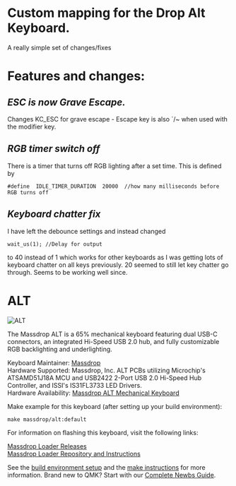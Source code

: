 
# Custom mapping for the Drop Alt Keyboard.

A really simple set of changes/fixes

# Features and changes:

## *ESC is now Grave Escape.*
Changes KC_ESC for grave escape - Escape key is also `/~ when used with the modifier key.

## *RGB timer switch off*

There is a timer that turns off RGB lighting after a set time. This is defined by 

    #define  IDLE_TIMER_DURATION  20000  //how many milliseconds before RGB turns off

## *Keyboard chatter fix*

I have left the debounce settings and instead changed

    wait_us(1); //Delay for output
to 40 instead of 1 which works for other keyboards as I was getting lots of keyboard chatter on all keys previously. 20 seemed to still let key chatter go through. Seems to be working well since.






# ALT

![ALT](https://massdrop-s3.imgix.net/product-images/alt-keyboard/FP/WNxwR19gTua3nxiiQWP3_AI7B3311%20copy%20page.jpg?auto=format&fm=jpg&fit=max&w=700&h=467&dpr=1&q=80)

The Massdrop ALT is a 65% mechanical keyboard featuring dual USB-C connectors, an integrated Hi-Speed USB 2.0 hub, and fully customizable RGB backlighting and underlighting.

Keyboard Maintainer: [Massdrop](https://github.com/massdrop)  
Hardware Supported: Massdrop, Inc. ALT PCBs utilizing Microchip's ATSAMD51J18A MCU and USB2422 2-Port USB 2.0 Hi-Speed Hub Controller, and ISSI's IS31FL3733 LED Drivers.  
Hardware Availability: [Massdrop ALT Mechanical Keyboard](https://www.massdrop.com/buy/massdrop-alt-mechanical-keyboard)

Make example for this keyboard (after setting up your build environment):

    make massdrop/alt:default

For information on flashing this keyboard, visit the following links:

[Massdrop Loader Releases](https://github.com/Massdrop/mdloader/releases)  
[Massdrop Loader Repository and Instructions](https://github.com/Massdrop/mdloader)

See the [build environment setup](https://docs.qmk.fm/#/getting_started_build_tools) and the [make instructions](https://docs.qmk.fm/#/getting_started_make_guide) for more information. Brand new to QMK? Start with our [Complete Newbs Guide](https://docs.qmk.fm/#/newbs).
